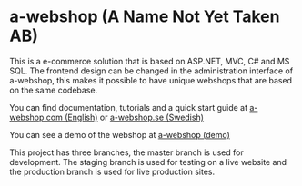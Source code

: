 a-webshop (A Name Not Yet Taken AB)
=========

This is a e-commerce solution that is based on ASP.NET, MVC, C# and MS SQL. The frontend design can be changed in the administration interface of a-webshop, this makes it possible to have unique webshops that are based on the same codebase.

You can find documentation, tutorials and a quick start guide at <a href="http://www.a-webshop.com">a-webshop.com (English)</a> or <a href="http://www.a-webshop.se">a-webshop.se (Swedish)</a>

You can see a demo of the webshop at <a href="http://a-webshop-demo.azurewebsites.net/">a-webshop (demo)</a>

This project has three branches, the master branch is used for development. The staging branch is used for testing on a live website and the production branch is used for live production sites.